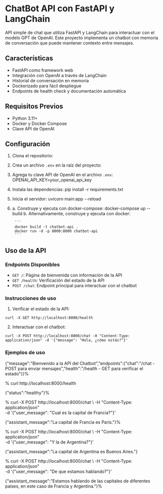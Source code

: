 # ChatBot API con FastAPI y LangChain

API simple de chat que utiliza FastAPI y LangChain para interactuar con el modelo GPT de OpenAI. Este proyecto implementa un chatbot con memoria de conversación que puede mantener contexto entre mensajes.

## Características

- FastAPI como framework web
- Integración con OpenAI a través de LangChain
- Historial de conversación en memoria
- Dockerizado para fácil despliegue
- Endpoints de health check y documentación automática

## Requisitos Previos

- Python 3.11+
- Docker y Docker Compose
- Clave API de OpenAI

## Configuración

1. Clona el repositorio:
2. Crea un archivo `.env` en la raíz del proyecto:
3. Agrega tu clave API de OpenAI en el archivo `.env`: OPENAI_API_KEY=your_openai_api_key
4. Instala las dependencias: pip install -r requirements.txt
5. Inicia el servidor: uvicorn main:app --reload
6. a. Construye y ejecuta con docker-compose: docker-compose up --build
   b. Alternativamente, construye y ejecuta con docker:

        ```
        docker build -t chatbot-api .
        docker run -d -p 8000:8000 chatbot-api
        ``` 


## Uso de la API

### Endpoints Disponibles

- `GET /`: Página de bienvenida con información de la API
- `GET /health`: Verificación del estado de la API
- `POST /chat`: Endpoint principal para interactuar con el chatbot

### Instrucciones de uso

1. Verificar el estado de la API:

```
curl -X GET http://localhost:8000/health
```

2. Interactuar con el chatbot:

```
curl -X POST http://localhost:8000/chat -H "Content-Type: application/json" -d '{"message": "Hola, ¿cómo estás?"}'
```

### Ejemplos de uso

{"message":"Bienvenido a la API del Chatbot","endpoints":{"chat":"/chat - POST para enviar mensajes","health":"/health - GET para verificar el estado"}}%       

% curl http://localhost:8000/health
 
{"status":"healthy"}% 

% curl -X POST http://localhost:8000/chat \ 
  -H "Content-Type: application/json" \
  -d '{"user_message": "Cual es la capital de Francia?"}'

{"assistant_message":"La capital de Francia es París."}%                       

% curl -X POST http://localhost:8000/chat \ 
  -H "Content-Type: application/json" \
  -d '{"user_message": "Y la de Argentina?"}'

{"assistant_message":"La capital de Argentina es Buenos Aires."}              

% curl -X POST http://localhost:8000/chat \ 
  -H "Content-Type: application/json" \
  -d '{"user_message": "De que estamos hablando?"}'

{"assistant_message":"Estamos hablando de las capitales de diferentes países, en este caso de Francia y Argentina."}%  